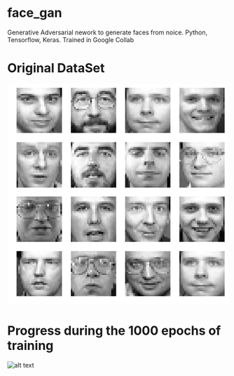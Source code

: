 # face_gan
Generative Adversarial nework to generate faces from noice. Python, Tensorflow, Keras.
Trained in Google Collab

# Original DataSet
![alt text](olivetti_faces.png?raw=true "Pic")

# Progress during the 1000 epochs of training
![alt text](Olivetti_faces.gif?raw=true "Pic")
